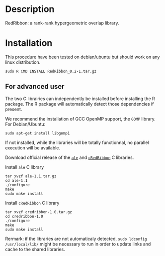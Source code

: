 # Description

RedRibbon: a rank-rank hypergeometric overlap library.

# Installation

This procedure have been tested on debian/ubuntu but should work on any linux distribution.

```
sudo R CMD INSTALL RedRibbon_0.2-1.tar.gz
```


## For advanced user

The two C librairies can independently be installed before installing the R package. The R package will automatically detect those dependencies if present.

We recommend the installation of GCC OpenMP support, the `GOMP` library. For Debian/Ubuntu:

```
sudo apt-get install libgomp1
```

If not installed, while the libraries will be totally functionnal, no parallel execution will be available.


Download official release of the [`ale`]( https://github.com/antpiron/ale) and
[`cRedRibbon`](https://github.com/antpiron/cRedRibbon) C libraries.


Install `ale` C library

```
tar xvzf ale-1.1.tar.gz
cd ale-1.1
./configure
make
sudo make install
```

Install `cRedRibbon` C library

```
tar xvzf credribbon-1.0.tar.gz
cd credribbon-1.0
./configure
make
sudo make install
```

Rermark: if the libraries are not automaticaly detected, `sudo ldconfig /usr/local/lib/` might be necessary to run in order to update links and cache to the shared libraries.


